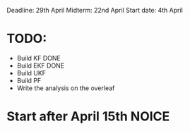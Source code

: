 Deadline: 29th April
Midterm: 22nd April
Start date: 4th April

# TODO: 
- Build KF DONE
- Build EKF DONE
- Build UKF
- Build PF
- Write the analysis on the overleaf

# Start after April 15th NOICE
